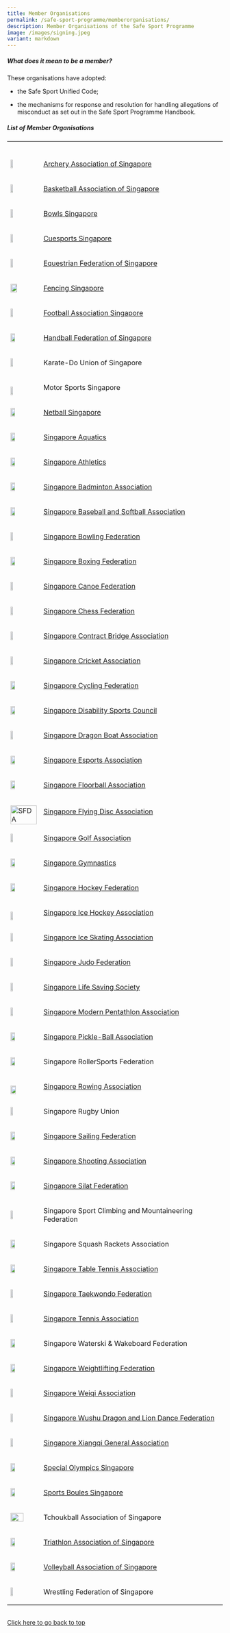 ```yaml
---
title: Member Organisations
permalink: /safe-sport-programme/memberorganisations/
description: Member Organisations of the Safe Sport Programme
image: /images/signing.jpeg
variant: markdown
---
```

<h5><strong>What does it mean to be a member?</strong></h5>
<p>These organisations have adopted:</p>
<ul data-tight="true" class="tight">
<li>
<p>the Safe Sport Unified Code;</p>
</li>
<li>
<p>the mechanisms for response and resolution for handling allegations of
misconduct as set out in the Safe Sport Programme Handbook.</p>
</li>
</ul>
<h5><strong>List of Member Organisations</strong></h5>
<table style="minWidth: 50px">
<colgroup>
<col>
<col>
</colgroup>
<tbody>
<tr>
<th rowspan="1" colspan="1">
<p></p>
</th>
<th rowspan="1" colspan="1">
<p></p>
</th>
</tr>
<tr>
<td rowspan="1" colspan="1">
<div class="isomer-image-wrapper">
<img style="width: 30%;" height="auto" width="100%" src="/images/Member%20Org%20Logos/archery.png">
</div>
</td>
<td rowspan="1" colspan="1">
<p><a href="https://archerysingapore.org.sg/high-performance/safe-sport" rel="noopener noreferrer nofollow" target="_blank">Archery Association of Singapore</a>
</p>
</td>
</tr>
<tr>
<td rowspan="1" colspan="1">
<div class="isomer-image-wrapper">
<img style="width: 30%;" height="auto" width="100%" src="/images/Member%20Org%20Logos/basketball.jpg">
</div>
</td>
<td rowspan="1" colspan="1">
<p><a href="https://bas.org.sg/?a=about" rel="noopener noreferrer nofollow" target="_blank">Basketball Association of Singapore</a>
</p>
</td>
</tr>
<tr>
<td rowspan="1" colspan="1">
<div class="isomer-image-wrapper">
<img style="width: 30%;" height="auto" width="100%" src="/images/Member%20Org%20Logos/bowls%20sg%20logo.png">
</div>
</td>
<td rowspan="1" colspan="1">
<p><a href="https://www.bowlssingapore.org/safe-sport-policy/" rel="noopener noreferrer nofollow" target="_blank">Bowls Singapore</a>
</p>
</td>
</tr>
<tr>
<td rowspan="1" colspan="1">
<div class="isomer-image-wrapper">
<img style="width: 30%;" height="auto" width="100%" src="/images/Member%20Org%20Logos/cuesports%20logo.png">
</div>
</td>
<td rowspan="1" colspan="1">
<p><a href="http://cuesports.org.sg/safe-sport-policy/" rel="noopener noreferrer nofollow" target="_blank">Cuesports Singapore</a>
</p>
</td>
</tr>
<tr>
<td rowspan="1" colspan="1">
<div class="isomer-image-wrapper">
<img style="width: 30%;" height="auto" width="100%" src="/images/Member%20Org%20Logos/efs%20logo.png">
</div>
</td>
<td rowspan="1" colspan="1">
<p><a href="https://www.equestrianfederationsg.com/safe-sport-policy" rel="noopener noreferrer nofollow" target="_blank">Equestrian Federation of Singapore</a>
</p>
</td>
</tr>
<tr>
<td rowspan="1" colspan="1">
<div class="isomer-image-wrapper">
<img style="width: 50%;" height="auto" width="100%" src="/images/Member%20Org%20Logos/fs%20logo.png">
</div>
</td>
<td rowspan="1" colspan="1">
<p><a href="https://www.fencingsingapore.org.sg/safe-sport/#" rel="noopener noreferrer nofollow" target="_blank">Fencing Singapore</a>
</p>
</td>
</tr>
<tr>
<td rowspan="1" colspan="1">
<div class="isomer-image-wrapper">
<img style="width: 30%;" height="auto" width="100%" src="/images/Member%20Org%20Logos/football.png">
</div>
</td>
<td rowspan="1" colspan="1">
<p><a href="https://www.fas.org.sg/about-fas/fas-safe-sport-policy/" rel="noopener noreferrer nofollow" target="_blank">Football Association Singapore</a>
</p>
</td>
</tr>
<tr>
<td rowspan="1" colspan="1">
<div class="isomer-image-wrapper">
<img style="width: 40%;" height="auto" width="100%" src="/images/Member%20Org%20Logos/handball.PNG">
</div>
</td>
<td rowspan="1" colspan="1">
<p><a href="https://www.facebook.com/handballfederationsg/" rel="noopener noreferrer nofollow" target="_blank">Handball Federation of Singapore</a>
</p>
</td>
</tr>
<tr>
<td rowspan="1" colspan="1">
<div class="isomer-image-wrapper">
<img style="width: 30%;" height="auto" width="100%" src="/images/Member%20Org%20Logos/karate.jpg">
</div>
</td>
<td rowspan="1" colspan="1">
<p><a rel="noopener noreferrer nofollow" target="_blank">Karate-Do Union of Singapore</a>
</p>
</td>
</tr>
<tr>
<td rowspan="1" colspan="1">
<p></p>
<div class="isomer-image-wrapper">
<img style="width: 30%;" height="auto" width="100%" alt="" src="/images/Member Org Logos/motor_sports.png">
</div>
</td>
<td rowspan="1" colspan="1">
<p>Motor Sports Singapore</p>
</td>
</tr>
<tr>
<td rowspan="1" colspan="1">
<div class="isomer-image-wrapper">
<img style="width: 40%;" height="auto" width="100%" src="/images/Member%20Org%20Logos/netball%20logo.png">
</div>
</td>
<td rowspan="1" colspan="1">
<p><a href="https://www.netball.org.sg/wp-content/uploads/2023/02/NETBALL-SINGAPORE-SAFE-SPORT-PROGRAMME-updated-2-Nov-2022-002_Safe-Sport-inputs-003-desktop-1.pdf" rel="noopener noreferrer nofollow" target="_blank">Netball Singapore</a>
</p>
</td>
</tr>
<tr>
<td rowspan="1" colspan="1">
<div class="isomer-image-wrapper">
<img style="width: 40%;" height="auto" width="100%" src="/images/Member%20Org%20Logos/aquatics%20saq.png">
</div>
</td>
<td rowspan="1" colspan="1">
<p><a href="https://www.swimming.org.sg/getattachment/SSA/Safe-Sport/Safe-Aquatics/V1-0_SSA-Safe-Sport-Policy_FINAL-(1).pdf.aspx" rel="noopener noreferrer nofollow" target="_blank">Singapore Aquatics</a>
</p>
</td>
</tr>
<tr>
<td rowspan="1" colspan="1">
<div class="isomer-image-wrapper">
<img style="width: 40%;" height="auto" width="100%" src="/images/Member%20Org%20Logos/athletics.jpg">
</div>
</td>
<td rowspan="1" colspan="1">
<p><a href="https://www.singaporeathletics.org.sg/wp-content/uploads/2023/01/SAA-Safe-Sport-Policy-FINAL.pdf" rel="noopener noreferrer nofollow" target="_blank">Singapore Athletics</a>
</p>
</td>
</tr>
<tr>
<td rowspan="1" colspan="1">
<div class="isomer-image-wrapper">
<img style="width: 40%;" height="auto" width="100%" src="/images/Member%20Org%20Logos/badminton.PNG">
</div>
</td>
<td rowspan="1" colspan="1">
<p><a href="https://singaporebadminton.org.sg/site/singapore-badminton-associations-safe-sport-commitment/" rel="noopener noreferrer nofollow" target="_blank">Singapore Badminton Association</a>
</p>
</td>
</tr>
<tr>
<td rowspan="1" colspan="1">
<div class="isomer-image-wrapper">
<img style="width: 40%;" height="auto" width="100%" src="/images/Member%20Org%20Logos/baseball.PNG">
</div>
</td>
<td rowspan="1" colspan="1">
<p><a href="https://www.sbsa.org.sg/safe-sport-programme" rel="noopener noreferrer nofollow" target="_blank">Singapore Baseball and Softball Association</a>
</p>
</td>
</tr>
<tr>
<td rowspan="1" colspan="1">
<div class="isomer-image-wrapper">
<img style="width: 30%;" height="auto" width="100%" src="/images/Member%20Org%20Logos/bowling.jpg">
</div>
</td>
<td rowspan="1" colspan="1">
<p><a href="https://singaporebowling.org.sg/wp-content/uploads/2023/03/0.16-Safe-Sport-Policy-GC-Approved.pdf" rel="noopener noreferrer nofollow" target="_blank">Singapore Bowling Federation</a>
</p>
</td>
</tr>
<tr>
<td rowspan="1" colspan="1">
<div class="isomer-image-wrapper">
<img style="width: 40%;" height="auto" width="100%" src="/images/Member%20Org%20Logos/boxing.PNG">
</div>
</td>
<td rowspan="1" colspan="1">
<p><a href="https://www.singapore-boxing.org/our-policies/" rel="noopener noreferrer nofollow" target="_blank">Singapore Boxing Federation</a>
</p>
</td>
</tr>
<tr>
<td rowspan="1" colspan="1">
<div class="isomer-image-wrapper">
<img style="width: 30%;" height="auto" width="100%" src="/images/Member%20Org%20Logos/canoe%20scf.png">
</div>
</td>
<td rowspan="1" colspan="1">
<p><a href="https://scf.org.sg/" rel="noopener noreferrer nofollow" target="_blank">Singapore Canoe Federation</a>
</p>
</td>
</tr>
<tr>
<td rowspan="1" colspan="1">
<div class="isomer-image-wrapper">
<img style="width: 30%;" height="auto" width="100%" src="/images/Member%20Org%20Logos/chess%20logo.png">
</div>
</td>
<td rowspan="1" colspan="1">
<p><a href="https://singapore-chess.verzview.com/wp-content/uploads/2023/02/Safe-Sport-Policy-SCF-2.pdf" rel="noopener noreferrer nofollow" target="_blank">Singapore Chess Federation</a>
</p>
</td>
</tr>
<tr>
<td rowspan="1" colspan="1">
<div class="isomer-image-wrapper">
<img style="width: 30%;" height="auto" width="100%" src="/images/Member%20Org%20Logos/contract%20bridge.png">
</div>
</td>
<td rowspan="1" colspan="1">
<p><a href="https://www.scba.org.sg/safe-sport-programme" rel="noopener noreferrer nofollow" target="_blank">Singapore Contract Bridge Association</a>
</p>
</td>
</tr>
<tr>
<td rowspan="1" colspan="1">
<div class="isomer-image-wrapper">
<img style="width: 30%;" height="auto" width="100%" src="/images/Member%20Org%20Logos/high%20res%20SCA%20Logo.png">
</div>
</td>
<td rowspan="1" colspan="1">
<p><a href="https://singaporecricket.org/safe-sport-policy/" rel="noopener noreferrer nofollow" target="_blank">Singapore Cricket Association</a>
</p>
</td>
</tr>
<tr>
<td rowspan="1" colspan="1">
<div class="isomer-image-wrapper">
<img style="width: 40%;" height="auto" width="100%" src="/images/Member%20Org%20Logos/scf%20logo.png">
</div>
</td>
<td rowspan="1" colspan="1">
<p><a href="https://singaporecycling.org.sg/pages/safe-sport-commitment" rel="noopener noreferrer nofollow" target="_blank">Singapore Cycling Federation</a>
</p>
</td>
</tr>
<tr>
<td rowspan="1" colspan="1">
<div class="isomer-image-wrapper">
<img style="width: 40%;" height="auto" width="100%" src="/images/Member%20Org%20Logos/sdsc%20logo.jpg">
</div>
</td>
<td rowspan="1" colspan="1">
<p><a href="https://sdsc.org.sg/governance/" rel="noopener noreferrer nofollow" target="_blank">Singapore Disability Sports Council</a>
</p>
</td>
</tr>
<tr>
<td rowspan="1" colspan="1">
<div class="isomer-image-wrapper">
<img style="width: 30%;" height="auto" width="100%" src="/images/Member%20Org%20Logos/dragonboat.jpg">
</div>
</td>
<td rowspan="1" colspan="1">
<p><a href="https://sdba.org.sg/wp-content/uploads/2023/04/SDBA-Safe-Sport-Policy-30-Mar-2023.pdf" rel="noopener noreferrer nofollow" target="_blank">Singapore Dragon Boat Association</a>
</p>
</td>
</tr>
<tr>
<td rowspan="1" colspan="1">
<div class="isomer-image-wrapper">
<img style="width: 40%;" height="auto" width="100%" src="/images/Member%20Org%20Logos/sgea%20logo.png">
</div>
</td>
<td rowspan="1" colspan="1">
<p><a href="https://esports.org.sg/wp-content/uploads/2022/11/Safe-Sport-Policy-SGEA-1.pdf" rel="noopener noreferrer nofollow" target="_blank">Singapore Esports Association</a>
</p>
</td>
</tr>
<tr>
<td rowspan="1" colspan="1">
<div class="isomer-image-wrapper">
<img style="width: 40%;" height="auto" width="100%" src="/images/Member%20Org%20Logos/floorball.jpg">
</div>
</td>
<td rowspan="1" colspan="1">
<p><a href="https://cdn.revolutionise.com.au/news/inis3fjuvite6aad.docx" rel="noopener noreferrer nofollow" target="_blank">Singapore Floorball Association</a>
</p>
</td>
</tr>
<tr>
<td rowspan="1" colspan="1">
<p></p>
<div class="isomer-image-wrapper">
<img style="width: 100%" height="auto" width="100%" alt="SFDA" src="/images/Member Org Logos/SFDA_logo.png">
</div>
</td>
<td rowspan="1" colspan="1">
<p><a href="https://www.sfda.sg/safe-sport" rel="noopener nofollow" target="_blank">Singapore Flying Disc Association</a>
</p>
</td>
</tr>
<tr>
<td rowspan="1" colspan="1">
<div class="isomer-image-wrapper">
<img style="width: 30%;" height="auto" width="100%" src="/images/Member%20Org%20Logos/sgagolf.png">
</div>
</td>
<td rowspan="1" colspan="1">
<p><a href="https://sga.org.sg/about/singapore-golf-association-safe-sport-commitment/" rel="noopener noreferrer nofollow" target="_blank">Singapore Golf Association</a>
</p>
</td>
</tr>
<tr>
<td rowspan="1" colspan="1">
<div class="isomer-image-wrapper">
<img style="width: 40%;" height="auto" width="100%" src="/images/Member%20Org%20Logos/gymnastics%20logo.png">
</div>
</td>
<td rowspan="1" colspan="1">
<p><a href="https://www.singaporegymnastics.org.sg/safe-sport/child-safety/" rel="noopener noreferrer nofollow" target="_blank">Singapore Gymnastics</a>
</p>
</td>
</tr>
<tr>
<td rowspan="1" colspan="1">
<div class="isomer-image-wrapper">
<img style="width: 40%;" height="auto" width="100%" src="/images/Member%20Org%20Logos/hockey%20logo.png">
</div>
</td>
<td rowspan="1" colspan="1">
<p><a href="https://www.singaporehockey.org/wp-content/uploads/2023/11/Safe-Sport-Policy-2022.pdf" rel="noopener noreferrer nofollow" target="_blank">Singapore Hockey Federation</a>
</p>
</td>
</tr>
<tr>
<td rowspan="1" colspan="1">
<p></p>
<div class="isomer-image-wrapper">
<img style="width: 30%;" height="auto" width="100%" alt="" src="/images/Member Org Logos/ice_hockey.png">
</div>
</td>
<td rowspan="1" colspan="1">
<p><a href="https://siha.org.sg/safe-sports/" rel="noopener noreferrer nofollow" target="_blank">Singapore Ice Hockey Association</a>
</p>
</td>
</tr>
<tr>
<td rowspan="1" colspan="1">
<div class="isomer-image-wrapper">
<img style="width: 30%;" height="auto" width="100%" src="/images/Member%20Org%20Logos/iceskating.PNG">
</div>
</td>
<td rowspan="1" colspan="1">
<p><a href="https://www.sisa.org.sg/safe-sport" rel="noopener noreferrer nofollow" target="_blank">Singapore Ice Skating Association</a>
</p>
</td>
</tr>
<tr>
<td rowspan="1" colspan="1">
<div class="isomer-image-wrapper">
<img style="width: 30%;" height="auto" width="100%" src="/images/Member%20Org%20Logos/sjf%20logo.png">
</div>
</td>
<td rowspan="1" colspan="1">
<p><a href="https://www.sjf.sg/safesport" rel="noopener noreferrer nofollow" target="_blank">Singapore Judo Federation</a>
</p>
</td>
</tr>
	<tr>
<td rowspan="1" colspan="1">
<div class="isomer-image-wrapper">
<img style="width: 30%;" height="auto" width="100%" src="/images/Member%20Org%20Logos/Lifesaving_Logo.png">
</div>
</td>
<td rowspan="1" colspan="1">
<p><a href="https://www.slss.org.sg/safesport" rel="noopener noreferrer nofollow" target="_blank">Singapore Life Saving Society</a>
</p>
</td>
</tr>
<tr>
<td rowspan="1" colspan="1">
<div class="isomer-image-wrapper">
<img style="width: 30%;" height="auto" width="100%" src="/images/Member%20Org%20Logos/modernpen.PNG">
</div>
</td>
<td rowspan="1" colspan="1">
<p><a href="https://www.singaporepentathlon.org.sg/safe-sport" rel="noopener noreferrer nofollow" target="_blank">Singapore Modern Pentathlon Association</a>
</p>
</td>
</tr>
<tr>
<td rowspan="1" colspan="1">
<div class="isomer-image-wrapper">
<img style="width: 40%;" height="auto" width="100%" alt="" src="/images/Member Org Logos/Pickleball.png">
</div>
</td>
<td rowspan="1" colspan="1">
<p><a href="https://www.singaporepickleball.com.sg/safe-sport" rel="noopener noreferrer nofollow" target="_blank">Singapore Pickle-Ball Association</a>
</p>
</td>
</tr>
<tr>
<td rowspan="1" colspan="1">
<div class="isomer-image-wrapper">
<img style="width: 40%;" height="auto" width="100%" src="/images/Member%20Org%20Logos/rollersports.PNG">
</div>
</td>
<td rowspan="1" colspan="1">
<p><a rel="noopener noreferrer nofollow" target="_blank">Singapore RollerSports Federation</a>
</p>
</td>
</tr>
<tr>
<td rowspan="1" colspan="1">
<p></p>
<div class="isomer-image-wrapper">
<img style="width: 45%;" height="auto" width="100%" alt="" src="/images/Member Org Logos/Rowing_Logo.png">
</div>
</td>
<td rowspan="1" colspan="1">
<p><a href="https://sgrowing.org/about.html" rel="noopener noreferrer nofollow" target="_blank">Singapore Rowing Association</a>
</p>
</td>
</tr>
<tr>
<td rowspan="1" colspan="1">
<div class="isomer-image-wrapper">
<img style="width: 30%;" height="auto" width="100%" src="/images/Member%20Org%20Logos/sru%20logo.png">
</div>
</td>
<td rowspan="1" colspan="1">
<p><a rel="noopener noreferrer nofollow" target="_blank">Singapore Rugby Union</a>
</p>
</td>
</tr>
<tr>
<td rowspan="1" colspan="1">
<div class="isomer-image-wrapper">
<img style="width: 40%;" height="auto" width="100%" src="/images/Member%20Org%20Logos/ssf%20logo%202018_full%20colour.jpg">
</div>
</td>
<td rowspan="1" colspan="1">
<p><a href="https://cdn.revolutionise.com.au/site/7nfkj8mdiwaizxya.pdf" rel="noopener noreferrer nofollow" target="_blank">Singapore Sailing Federation</a>
</p>
</td>
</tr>
<tr>
<td rowspan="1" colspan="1">
<div class="isomer-image-wrapper">
<img style="width: 40%;" height="auto" width="100%" src="/images/Member%20Org%20Logos/shooting.PNG">
</div>
</td>
<td rowspan="1" colspan="1">
<p><a href="https://singaporeshooting.org/hi-performance/ssa-safe-sport-policy/" rel="noopener noreferrer nofollow" target="_blank">Singapore Shooting Association</a>
</p>
</td>
</tr>
<tr>
<td rowspan="1" colspan="1">
<div class="isomer-image-wrapper">
<img style="width: 40%;" height="auto" width="100%" src="/images/Member%20Org%20Logos/silat%20persisi.PNG">
</div>
</td>
<td rowspan="1" colspan="1">
<p><a href="https://persisi.org/uploads/events/40/attachments/Singapore%20Silat%20Federation%20-%20Safe%20Sport%20Policy.pdf" rel="noopener noreferrer nofollow" target="_blank">Singapore Silat Federation</a>
</p>
</td>
</tr>
<tr>
<td rowspan="1" colspan="1">
<div class="isomer-image-wrapper">
<img style="width: 30%;" height="auto" width="100%" src="/images/Member%20Org%20Logos/sport%20climbing.jpg">
</div>
</td>
<td rowspan="1" colspan="1">
<p><a rel="noopener noreferrer nofollow" target="_blank">Singapore Sport Climbing and Mountaineering Federation</a>
</p>
</td>
</tr>
<tr>
<td rowspan="1" colspan="1">
<div class="isomer-image-wrapper">
<img style="width: 40%;" height="auto" width="100%" src="/images/Member%20Org%20Logos/squash.png">
</div>
</td>
<td rowspan="1" colspan="1">
<p><a rel="noopener noreferrer nofollow" target="_blank">Singapore Squash Rackets Association</a>
</p>
</td>
</tr>
<tr>
<td rowspan="1" colspan="1">
<div class="isomer-image-wrapper">
<img style="width: 40%;" height="auto" width="100%" src="/images/Member%20Org%20Logos/table%20tennis.PNG">
</div>
</td>
<td rowspan="1" colspan="1">
<p><a href="https://www.stta.org.sg/wp-content/uploads/2022/12/Safe-Sport-Policy-Template_STTA.docx-dated-9-Dec-2022.pdf" rel="noopener noreferrer nofollow" target="_blank">Singapore Table Tennis Association</a>
</p>
</td>
</tr>
<tr>
<td rowspan="1" colspan="1">
<div class="isomer-image-wrapper">
<img style="width: 30%;" height="auto" width="100%" src="/images/Member%20Org%20Logos/STF%20Logo.png">
</div>
</td>
<td rowspan="1" colspan="1">
<p><a href="https://www.stf.sg/wp-content/uploads/2023/03/Safe-Sport-Policy_STF_21-Feb-2023_compressed-1.pdf" rel="noopener noreferrer nofollow" target="_blank">Singapore Taekwondo Federation</a>
</p>
</td>
</tr>
<tr>
<td rowspan="1" colspan="1">
<div class="isomer-image-wrapper">
<img style="width: 30%;" height="auto" width="100%" src="/images/Member%20Org%20Logos/tennis.PNG">
</div>
</td>
<td rowspan="1" colspan="1">
<p><a href="https://www.singtennis.org.sg/resource-center-download.aspx?token=GY7N4B9f5n9KBNDx7IwPco0blaZCSSXO" rel="noopener noreferrer nofollow" target="_blank">Singapore Tennis Association</a>
</p>
</td>
</tr>
<tr>
<td rowspan="1" colspan="1">
<div class="isomer-image-wrapper">
<img style="width: 40%;" height="auto" width="100%" alt="" src="/images/Member Org Logos/waterski.gif">
</div>
</td>
<td rowspan="1" colspan="1">
<p>Singapore Waterski &amp; Wakeboard Federation</p>
</td>
</tr>
<tr>
<td rowspan="1" colspan="1">
<div class="isomer-image-wrapper">
<img style="width: 40%;" height="auto" width="100%" src="/images/Member%20Org%20Logos/weightlifting.PNG">
</div>
</td>
<td rowspan="1" colspan="1">
<p><a href="https://www.swf.org.sg/policies/swf-safe-sport-policy" rel="noopener noreferrer nofollow" target="_blank">Singapore Weightlifting Federation</a>
</p>
</td>
</tr>
<tr>
<td rowspan="1" colspan="1">
<div class="isomer-image-wrapper">
<img style="width: 30%;" height="auto" width="100%" src="/images/Member%20Org%20Logos/singapore%20weiqi.PNG">
</div>
</td>
<td rowspan="1" colspan="1">
<p><a href="https://www.sportsboules.org.sg/our-polices" rel="noopener noreferrer nofollow" target="_blank">Singapore Weiqi Association</a>
</p>
</td>
</tr>
<tr>
<td rowspan="1" colspan="1">
<div class="isomer-image-wrapper">
<img style="width: 30%;" height="auto" width="100%" src="/images/Member%20Org%20Logos/wuzong.PNG">
</div>
</td>
<td rowspan="1" colspan="1">
<p><a href="https://wuzong.com/wp-content/uploads/2023/03/SWDLDF-Safe-Sport-Policy.pdf" rel="noopener noreferrer nofollow" target="_blank">Singapore Wushu Dragon and Lion Dance Federation</a>
</p>
</td>
</tr>
<tr>
<td rowspan="1" colspan="1">
<div class="isomer-image-wrapper">
<img style="width: 30%;" height="auto" width="100%" src="/images/Member%20Org%20Logos/xiangqi.PNG">
</div>
</td>
<td rowspan="1" colspan="1">
<p><a href="http://www.xiangqi.sg/xqsite/sixga-safe-sport-policy/" rel="noopener noreferrer nofollow" target="_blank">Singapore Xiangqi General Association</a>
</p>
</td>
</tr>
<tr>
<td rowspan="1" colspan="1">
<div class="isomer-image-wrapper">
<img style="width: 40%;" height="auto" width="100%" src="/images/Member%20Org%20Logos/special%20o.PNG">
</div>
</td>
<td rowspan="1" colspan="1">
<p><a href="https://www.specialolympics.org.sg/media/ni1pe5gm/sosg-safe-sport-policy.pdf" rel="noopener noreferrer nofollow" target="_blank">Special Olympics Singapore</a>
</p>
</td>
</tr>
<tr>
<td rowspan="1" colspan="1">
<div class="isomer-image-wrapper">
<img style="width: 40%;" height="auto" width="100%" src="/images/Member%20Org%20Logos/sport%20boules%20logo.png">
</div>
</td>
<td rowspan="1" colspan="1">
<p><a href="https://www.sportsboules.org.sg/our-polices" rel="noopener noreferrer nofollow" target="_blank">Sports Boules Singapore</a>
</p>
</td>
</tr>
<tr>
<td rowspan="1" colspan="1">
<div class="isomer-image-wrapper">
<img style="height:100%; width:70%" height="auto" width="100%" src="/images/Member%20Org%20Logos/tchoukball.PNG">
</div>
</td>
<td rowspan="1" colspan="1">
<p><a rel="noopener noreferrer nofollow" target="_blank">Tchoukball Association of Singapore</a>
</p>
</td>
</tr>
<tr>
<td rowspan="1" colspan="1">
<div class="isomer-image-wrapper">
<img style="width: 40%;" height="auto" width="100%" src="/images/Member%20Org%20Logos/triathlon%20logo.png">
</div>
</td>
<td rowspan="1" colspan="1">
<p><a href="https://www.triathlonsingapore.org/about/safe-sport/" rel="noopener noreferrer nofollow" target="_blank">Triathlon Association of Singapore</a>
</p>
</td>
</tr>
<tr>
<td rowspan="1" colspan="1">
<div class="isomer-image-wrapper">
<img style="width: 40%;" height="auto" width="100%" src="/images/Member%20Org%20Logos/volleyball%20logo.png">
</div>
</td>
<td rowspan="1" colspan="1">
<p><a href="https://volleyball.org.sg/constitution-annual-report-policies/" rel="noopener noreferrer nofollow" target="_blank">Volleyball Association of Singapore</a>
</p>
</td>
</tr>
<tr>
<td rowspan="1" colspan="1">
<div class="isomer-image-wrapper">
<img style="width: 30%;" height="auto" width="100%" src="/images/Member%20Org%20Logos/wrestling%20federation.png">
</div>
</td>
<td rowspan="1" colspan="1">
<p><a rel="noopener noreferrer nofollow" target="_blank">Wrestling Federation of Singapore</a>
</p>
</td>
</tr>
</tbody>
</table>
<table style="width: 0px">
<colgroup></colgroup>
<tbody>
<tr></tr>
</tbody>
</table>
<p><a href="#what-does-it-mean-to-be-a-member" rel="noopener noreferrer nofollow" target="_blank">Click here to go back to top</a>
</p>